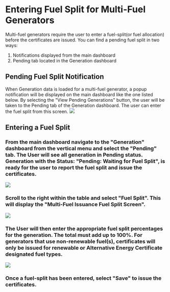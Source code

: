 # Entering Fuel Split for Multi-Fuel Generators

Multi-fuel generators require the user to enter a fuel-split(or fuel allocation) before the certificates are issued. You can find a pending fuel split in two ways:

1) Notifications displayed from the main dashboard
2) Pending tab located in the Generation dashboard 

## Pending Fuel Split Notification
When Generation data is loaded for a multi-fuel generator, a popup notification will be displayed on the main dashboard like the one listed below. By selecting the "View Pending Generations" button, the user will be taken to the Pending tab of the Generation dashboard. The user can enter the fuel split from this screen.
![](https://github.com/mrets/photos/blob/master/multifuel_1.2.png?raw=true)

## Entering a Fuel Split 
### From the main dashboard navigate to the "Generation" dashboard from the vertical menu and select the "Pending" tab. The User will see all generation in Pending status. Generation with the Status: "Pending: Waiting for Fuel Split", is ready for the user to report the fuel split and issue the certificates. 
![](https://github.com/mrets/photos/blob/2569f209ccbd75f60f34c6760160241464c9f0ab/multifuel_2.2.png?raw=true)

### Scroll to the right within the table and select "Fuel Split". This will display the "Multi-Fuel Issuance Fuel Split Screen". 
![](https://github.com/mrets/photos/blob/48f344b90b96282ac1c5239d41c46c8fd0744d8a/multifuel_3.2.png?raw=true)

### The User will then enter the appropriate fuel split percentages for the generation. The total must add up to 100%. For generators that use non-renewable fuel(s), certificates will only be issued for renewable or Alternative Energy Certificate designated fuel types.
![](https://github.com/mrets/photos/blob/6c763076a68b61b3e5bb8c7f61dd87db85b2ee81/multifuel_4.2.png?raw=true)
### Once a fuel-split has been entered, select "Save" to issue the certificates. 
